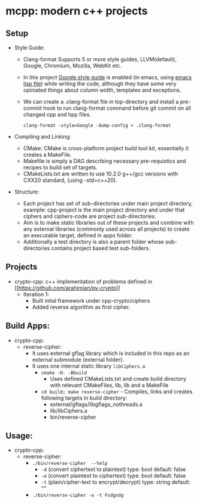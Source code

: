 # mcpp: modern c++ projects


## Setup
- Style Guide:
  - Clang-format Supports 5 or more style guides, LLVM(default), Google, Chromium, Mozilla, WebKit etc.
  -  In this project [Google style guide](`https://google.github.io/styleguide/cppguide.html) is enabled (in emacs, using [emacs lisp file](https://raw.githubusercontent.com/google/styleguide/gh-pages/google-c-style.el)) while writing the code, although they have some very opiniated things about column width, templates and exceptions.

  - We can create a .clang-format file in top-directory and install a pre-commit hook to run clang-format command before git commit on all changed cpp and hpp files.
	  
	  `clang-format -style=Google -dump-config > .clang-format`

- Compiling and Linking:
	- CMake: CMake is cross-platform project build tool kit, essentially it creates a MakeFile.
	- Makefile is simply a DAG describing necessary pre-requistics and recipes to build set of targets.
	- CMakeLists.txt are written to use 10.2.0 g++/gcc versions with CXX20 standard, (using -std=c++20).
 - Structure:
	 - Each project has set of sub-directories under main project directory, example: 
	    cpp-project is the main project directory and under that ciphers and ciphers-code are project sub-directories.
	- Aim is to make static libraries out of these projects and combine with any external libraries (commonly used across all projects) to create an executable target, defined in apps folder.
	- Additionally a test directory is also a parent folder whose sub-directories contains project based test sub-folders.
 
## Projects
- crypto-cpp: c++ implementation of problems defined in [[https://github.com/arahimian/py-crypto]]
	- Iteration 1:
		- Built intial framework under cpp-crypto/ciphers
		- Added reverse algorithm as first cipher.
	 
## Build Apps:
- crypto-cpp:
	-  reverse-cipher:
		-	It uses external gflag library which is included in this repo as an external submodule (external folder).
		-	It uses one internal static library `libCiphers.a`
			-	`cmake -H. -Bbuild`
				-	Uses defined CMakeLists.txt and create build directory with relevant CMakeFiles, lib, lib and a MakeFile
			-	 `cd build; make reverse-cipher`
				-	 Compiles, links and creates following targets in build directory:
					-	 external/gflags/libgflags_nothreads.a
					-	 lib/libCiphers.a
					-	 bin/reverse-cipher

## Usage:
- crypto-cpp:
	- reverse-cipher:
		- `./bin/reverse-cipher  --help`
			- `-d` (convert ciphertext to plaintext) type: bool default: false
			- `-e` (convert plaintext to ciphertext) type: bool default: false
			- `-t` (plain/cipher-text to encrypt/decrypt) type: string default: ""
		- `./bin/reverse-cipher -e -t Fsdgsdg`

